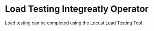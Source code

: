 # Load Testing Integreatly Operator

Load testing can be completed using the [Locust Load Testing Tool](https://github.com/integr8ly/locust-integreatly-operator/blob/main/load_testing_locust.md).
